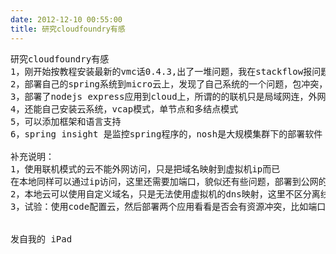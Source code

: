 ```yaml
---
date: 2012-12-10 00:55:00
title: 研究cloudfoundry有感
---
```



<pre>
研究cloudfoundry有感
1，刚开始按教程安装最新的vmc话0.4.3,出了一堆问题，我在stackflow报问题后，当天vmc升级到0.4.5,成功安装vmc 0。4。5
2，部署自己的spring系统到micro云上，发现了自己系统的一个问题，包冲突，解决后成功部署，也解决了外网访问mysql的问题，不过还没有找到方便导入数据的方式
3，部署了nodejs express应用到cloud上，所谓的的联机只是局域网连，外网依然不行，还需要试试离线模式的部署
4，还能自己安装云系统，vcap模式，单节点和多结点模式
5，可以添加框架和语言支持
6，spring insight 是监控spring程序的，nosh是大规模集群下的部署软件

补充说明：
1，使用联机模式的云不能外网访问，只是把域名映射到虚拟机ip而已
在本地同样可以通过ip访问，这里还需要加端口，貌似还有些问题，部署到公网的就不需要改动端口而是自动适配
2，本地云可以使用自定义域名，只是无法使用虚拟机的dns映射，这里不区分离线和联机模式，自己做好dns映射就好
3，试验：使用code配置云，然后部署两个应用看看是否会有资源冲突，比如端口，我猜不会冲突，应该controller层会进行端口映射


发自我的 iPad
</pre>